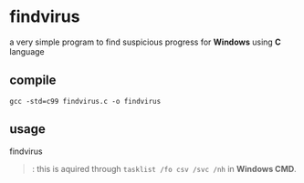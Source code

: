 # findvirus
a very simple program to find suspicious progress for **Windows** using **C** language
##  compile
   `gcc -std=c99 findvirus.c -o findvirus`
##  usage
 findvirus <template-txt>

> <temlate-txt>: this is aquired through `tasklist /fo csv /svc /nh` in **Windows CMD**.
